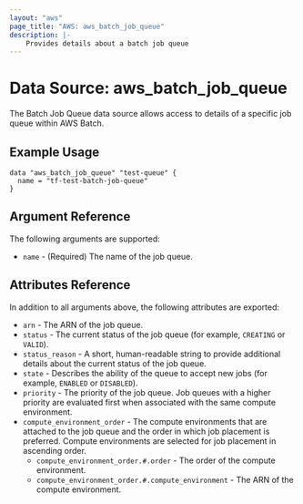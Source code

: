 ```yaml
---
layout: "aws"
page_title: "AWS: aws_batch_job_queue"
description: |-
    Provides details about a batch job queue
---
```


# Data Source: aws_batch_job_queue

The Batch Job Queue data source allows access to details of a specific
job queue within AWS Batch.

## Example Usage

```hcl
data "aws_batch_job_queue" "test-queue" {
  name = "tf-test-batch-job-queue"
}
```

## Argument Reference

The following arguments are supported:

* `name` - (Required) The name of the job queue.

## Attributes Reference

In addition to all arguments above, the following attributes are exported:

* `arn` - The ARN of the job queue.
* `status` - The current status of the job queue (for example, `CREATING` or `VALID`).
* `status_reason` - A short, human-readable string to provide additional details about the current status
    of the job queue.
* `state` - Describes the ability of the queue to accept new jobs (for example, `ENABLED` or `DISABLED`).
* `priority` - The priority of the job queue. Job queues with a higher priority are evaluated first when
    associated with the same compute environment.
* `compute_environment_order` - The compute environments that are attached to the job queue and the order in
    which job placement is preferred. Compute environments are selected for job placement in ascending order.
  * `compute_environment_order.#.order` - The order of the compute environment.
  * `compute_environment_order.#.compute_environment` - The ARN of the compute environment.
